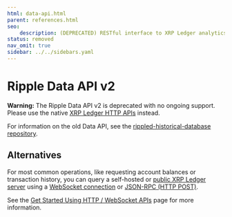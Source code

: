 ```yaml
---
html: data-api.html
parent: references.html
seo:
    description: (DEPRECATED) RESTful interface to XRP Ledger analytics and historical data.
status: removed
nav_omit: true
sidebar: ../../sidebars.yaml
---
```

# Ripple Data API v2

**Warning:** The Ripple Data API v2 is deprecated with no ongoing support. Please use the native [XRP Ledger HTTP APIs](http-websocket-apis/index.md) instead.

For information on the old Data API, see the [rippled-historical-database repository](https://github.com/ripple/rippled-historical-database).

## Alternatives

For most common operations, like requesting account balances or transaction history, you can query a self-hosted or [public XRP Ledger server](../tutorials/get-started/public-servers.md) using a [WebSocket connection](../tutorials/get-started/get-started-using-http-websocket-apis.md#websocket-api) or [JSON-RPC (HTTP POST)](../tutorials/get-started/get-started-using-http-websocket-apis.md#json-rpc).

See the [Get Started Using HTTP / WebSocket APIs](../tutorials/get-started/get-started-using-http-websocket-apis.md) page for more information.

